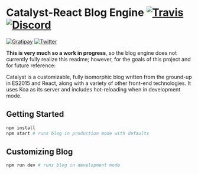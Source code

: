 # Catalyst-React Blog Engine [![Travis][build-badge]][build] [![Discord][discord-badge]][discord]

[![Gratipay][gratipay-badge]][gratipay] [![Twitter][twitter-follow-badge]][twitter]

**This is very much so a work in progress**, so the blog engine does not currently fully realize this readme; however, for the goals of this project and for future reference:

Catalyst is a customizable, fully isomorphic blog written from the ground-up in ES2015 and React, along with a variety of other front-end technologies. It uses Koa as its server and includes hot-reloading when in development mode.

## Getting Started

```bash
npm install
npm start # runs blog in production mode with defaults
```

## Customizing Blog

```bash
npm run dev # runs blog in development mode
```

[build-badge]: https://img.shields.io/travis/andrew-codes/catalyst-react/master.svg?style=flat-square
[build]: https://travis-ci.org/andrew-codes/catalyst-react

[npm-dependencies-badge]: https://david-dm.org/andrew-codes/catalyst-react.svg

[npm-dev-dependencies-badge]: https://david-dm.org/dev/andrew-codes/catalyst-react.svg

[discord-badge]: https://img.shields.io/badge/Discord-join%20chat%20%E2%86%92-738bd7.svg?style=flat-square
[discord]: https://discord.gg/0mJKTpyIAAmkz7dY

[twitter-follow-badge]: https://img.shields.io/twitter/follow/andrew_codes.svg?style=social
[twitter]: http://twitter.com/intent/user?screen_name=andrew_codes

[gratipay-badge]: https://img.shields.io/gratipay/user/andrew-codes.svg
[gratipay]: https://gratipay.com/~andrew-codes/
